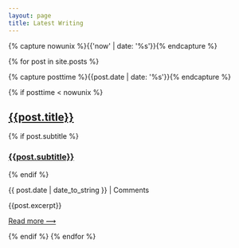 ```yaml
---
layout: page
title: Latest Writing
---
```


{% capture nowunix %}{{'now' | date: '%s'}}{% endcapture %}

{% for post in site.posts %}

{% capture posttime %}{{post.date | date: '%s'}}{% endcapture %}

{% if posttime < nowunix %}

<h2 class=""><a class="no-underline tcblack" href="{{post.url}}">{{post.title}}</a></h2>

{% if post.subtitle %}

<h3 class=""><a class="no-underline tcblack" href="{{post.url}}">{{post.subtitle}}</a></h3>

{% endif %}

<span class="date">{{ post.date | date_to_string }} | <span class="disqus-comment-count" data-disqus-url="http://tomcritchlow.com{{post.url}}">Comments</span> </span>


{{post.excerpt}}

[Read more &#10239;]({{post.url}})

{% endif %}
{% endfor %}

<script id="dsq-count-scr" src="//tomcritchlow.disqus.com/count.js" async></script>
